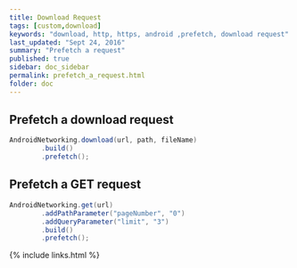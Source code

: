 ```yaml
---
title: Download Request
tags: [custom,download]
keywords: "download, http, https, android ,prefetch, download request"
last_updated: "Sept 24, 2016"
summary: "Prefetch a request"
published: true
sidebar: doc_sidebar
permalink: prefetch_a_request.html
folder: doc
---
```



## Prefetch a download request
```java
AndroidNetworking.download(url, path, fileName)
        .build()
        .prefetch();                             
```

## Prefetch a GET request
```java
AndroidNetworking.get(url)
        .addPathParameter("pageNumber", "0")
        .addQueryParameter("limit", "3")
        .build()
        .prefetch();                           
```

{% include links.html %}

